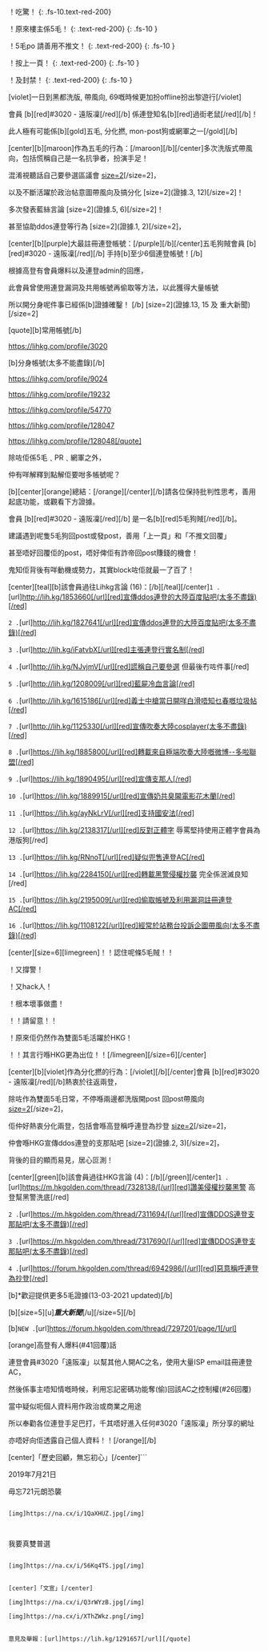！吃驚！
{: .fs-10.text-red-200}

！原來樓主係5毛！
{: .text-red-200}
{: .fs-10 }

！5毛po 請善用不推文！
{: .text-red-200}
{: .fs-10 }

！按上一頁！
{: .text-red-200}
{: .fs-10 }

！及封禁！
{: .text-red-200}
{: .fs-10 }

[violet]一日到黑都洗版, 帶風向, 69嘅時候更加扮offline扮出黎遊行[/violet]

會員 [b][red]#3020 - 遠阪凜[/red][/b] 係連登知名[b][red]過街老鼠[/red][/b]！

此人極有可能係[b][gold]五毛, 分化撚, mon-post狗或網軍之一[/gold][/b]


[center][b][maroon]作為五毛的行為：[/maroon][/b][/center]多次洗版式帶風向，包括慌稱自己是一名抗爭者，扮演手足！

混淆視聽話自己要參選區議會 [size=2](證據.4)[/size=2]，

以及不斷活躍於政治帖意圖帶風向及搞分化 [size=2](證據.3, 12)[/size=2]！

多次發表藍絲言論 [size=2](證據.5, 6)[/size=2]！

甚至協助ddos連登等行為 [size=2](證據.1, 2)[/size=2]，


[center][b][purple]大最註冊連登帳號：[/purple][/b][/center]五毛狗賊會員 [b][red]#3020 - 遠阪凜[/red][/b] 手持[b]至少6個連登帳號！[/b]

根據高登有會員爆料以及連登admin的回應，

此會員曾使用連登漏洞及共用帳號再偷取等方法，以此獲得大量帳號

所以開分身呢件事已經係[b]證據確鑿！ [/b] [size=2](證據.13, 15 及 重大新聞)[/size=2]

[quote][b]常用帳號[/b]

https://lihkg.com/profile/3020

[b]分身帳號(太多不能盡錄)[/b]

https://lihkg.com/profile/9024

https://lihkg.com/profile/19232

https://lihkg.com/profile/54770

https://lihkg.com/profile/128047

https://lihkg.com/profile/128048[/quote]

除咗佢係5毛﹑PR﹑網軍之外，

仲有咩解釋到點解佢要咁多帳號呢？


[b][center][orange]總結：[/orange][/center][/b]請各位保持批判性思考，善用起底功能，或觀看下方證據。

會員 [b][red]#3020 - 遠阪凜[/red][/b] 是一名[b][red]5毛狗賊[/red][/b]。

建議遇到呢隻5毛狗回post或發post，善用「上一頁」和「不推文回覆」

甚至唔好回覆佢的post，唔好俾佢有詐帝回post賺錢的機會！

鬼知佢背後有咩動機或勢力，其實block咗佢就最一了百了！


[center][teal][b]該會員過往Lihkg言論 (16)：[/b][/teal][/center]`1 .`[url]http://lih.kg/1853660[/url][red]宣傳ddos連登的大陸百度貼吧(太多不盡錄)[/red]

`2 .`[url]http://lih.kg/1827641[/url][red]宣傳ddos連登的大陸百度貼吧(太多不盡錄)[/red]

`3 .`[url]http://lih.kg/iFatvbX[/url][red]主張連登行實名制[/red]

`4 .`[url]http://lih.kg/NJvjmV[/url][red]謊稱自己要參選 但最後冇咗件事[/red]

`5 .`[url]http://lih.kg/1208009[/url][red]藍屍冷血言論[/red]

`6 .`[url]http://lih.kg/1615186[/url][red]義士中槍當日開咩白滑唔知乜春嘅垃圾帖[/red]

`7 .`[url]http://lih.kg/1125330[/url][red]宣傳吹奏大陸cosplayer(太多不盡錄)[/red]

`8 .`[url]https://lih.kg/1885800[/url][red]轉載來自極端吹奏大陸嘅微博--多啦聯盟[/red]

`9 .`[url]https://lih.kg/1890495[/url][red]宣傳支那人[/red]

`10 .`[url]https://lih.kg/1889915[/url][red]宣傳奶共臭閪電影花木蘭[/red]

`11 .`[url]https://lih.kg/ayNkLrV[/url][red]支持國安法[/red]

`12 .`[url]https://lih.kg/2138317[/url][red]反對正體字 辱罵堅持使用正體字會員為港版狗[/red]

`13 .`[url]https://lih.kg/RNnoT[/url][red]疑似兜售連登AC[/red]

`14 .`[url]https://lih.kg/2284150[/url][red]轉載黑警侵權抄襲 完全係泯滅良知[/red]

`15 .`[url]https://lih.kg/2195009[/url][red]偷取帳號及利用漏洞註冊連登AC[/red]

`16 .`[url]https://lih.kg/1108122[/url][red]經常於站務台投訴企圖帶風向(太多不盡錄)[/red]

[center][size=6][limegreen]！！認住呢條5毛賊！！

！又撐警！

！又hack人！

！根本壞事做盡！


！！請留意！！

！原來佢仍然作為雙面5毛活躍於HKG！

！！其言行喺HKG更為出位！！[/limegreen][/size=6][/center]

[center][b][violet]作為分化撚的行為：[/violet][/b][/center]會員 [b][red]#3020 - 遠阪凜[/red][/b]熱衷於往返兩登，

除咗作為雙面5毛日常，不停喺兩邊都洗版開post 回post帶風向 [size=2](證據.1)[/size=2]，

佢仲好熱衷分化兩登，包括會喺高登稱呼連登為抄登 [size=2](證據.4)[/size=2]，

仲會喺HKG宣傳ddos連登的支那貼吧 [size=2](證據.2, 3)[/size=2]，

背後的目的顯而易見，居心叵測！


[center][green][b]該會員過往HKG言論 (4)：[/b][/green][/center]`1 .`[url]https://m.hkgolden.com/thread/7328138/[/url][red]讚美侵權抄襲黑警 高登幫黑警洗底[/red]

`2 .`[url]https://m.hkgolden.com/thread/7311694/[/url][red]宣傳DDOS連登支那貼吧(太多不盡錄)[/red]

`3 .`[url]https://m.hkgolden.com/thread/7317690/[/url][red]宣傳DDOS連登支那貼吧(太多不盡錄)[/red]

`4 .`[url]https://forum.hkgolden.com/thread/6942986/[/url][red]惡意稱呼連登為抄登[/red]

[b]*歡迎提供更多5毛證據(13-03-2021 updated)[/b]


[b][size=5][u]*********重大新聞*********[/u][/size=5][/b]

[b]`NEW .`[url]https://forum.hkgolden.com/thread/7297201/page/1[/url]

[orange]高登有人爆料(#41回覆)話 

連登會員#3020「遠阪凜」以幫其他人開AC之名，使用大量ISP email註冊連登AC，

然後係事主唔知情嘅時候，利用忘記密碼功能奪(偷)回該AC之控制權(#26回覆)

當中疑似呃個人資料用作政治或商業之用途

所以奉勸各位連登手足巴打，千其唔好進入任何#3020「遠阪凜」所分享的網址

亦唔好向佢透露自己個人資料！！[/orange][/b]


[center]「歷史回顧，無忘初心」[/center]```

2019年7月21日

毋忘721元朗恐襲

```

[img]https://na.cx/i/1QaXHUZ.jpg[/img]



```

我要真雙普選

```

[img]https://na.cx/i/56Kq4TS.jpg[/img]


[center]「文宣」[/center]

[img]https://na.cx/i/Q3rWYzB.jpg[/img]

[img]https://na.cx/i/XThZWkz.png[/img]


意見及舉報：[url]https://lih.kg/1291657[/url][/quote]
